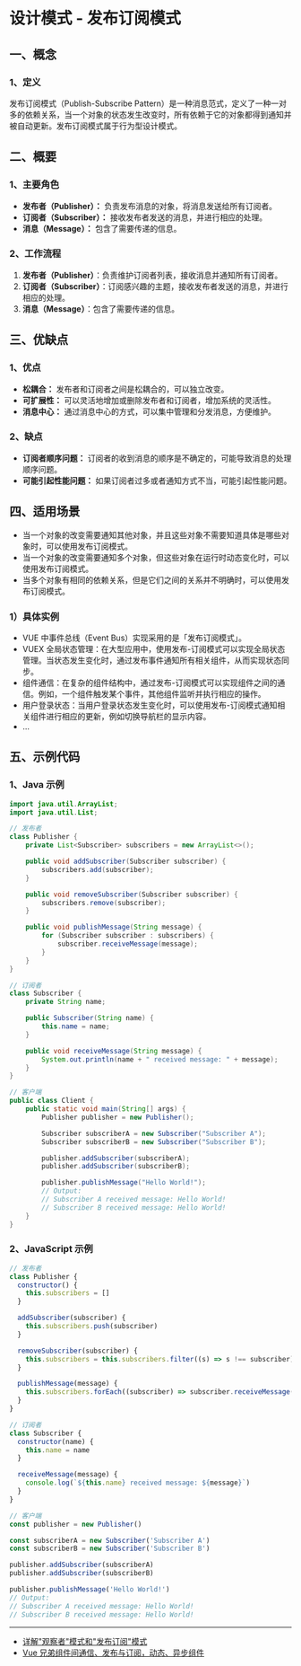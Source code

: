 # 设计模式 - 发布订阅模式

## 一、概念

### 1、定义

发布订阅模式（Publish-Subscribe Pattern）是一种消息范式，定义了一种一对多的依赖关系，当一个对象的状态发生改变时，所有依赖于它的对象都得到通知并被自动更新。发布订阅模式属于行为型设计模式。

## 二、概要

### 1、主要角色

- **发布者（Publisher）：** 负责发布消息的对象，将消息发送给所有订阅者。
- **订阅者（Subscriber）：** 接收发布者发送的消息，并进行相应的处理。
- **消息（Message）：** 包含了需要传递的信息。

### 2、工作流程

1. **发布者（Publisher）**：负责维护订阅者列表，接收消息并通知所有订阅者。
2. **订阅者（Subscriber）**：订阅感兴趣的主题，接收发布者发送的消息，并进行相应的处理。
3. **消息（Message）**：包含了需要传递的信息。

## 三、优缺点

### 1、优点

- **松耦合：** 发布者和订阅者之间是松耦合的，可以独立改变。
- **可扩展性：** 可以灵活地增加或删除发布者和订阅者，增加系统的灵活性。
- **消息中心：** 通过消息中心的方式，可以集中管理和分发消息，方便维护。

### 2、缺点

- **订阅者顺序问题：** 订阅者的收到消息的顺序是不确定的，可能导致消息的处理顺序问题。
- **可能引起性能问题：** 如果订阅者过多或者通知方式不当，可能引起性能问题。

## 四、适用场景

- 当一个对象的改变需要通知其他对象，并且这些对象不需要知道具体是哪些对象时，可以使用发布订阅模式。
- 当一个对象的改变需要通知多个对象，但这些对象在运行时动态变化时，可以使用发布订阅模式。
- 当多个对象有相同的依赖关系，但是它们之间的关系并不明确时，可以使用发布订阅模式。

### 1）具体实例

- VUE 中事件总线（Event Bus）实现采用的是「发布订阅模式」。
- VUEX 全局状态管理：在大型应用中，使用发布-订阅模式可以实现全局状态管理。当状态发生变化时，通过发布事件通知所有相关组件，从而实现状态同步。
- 组件通信：在复杂的组件结构中，通过发布-订阅模式可以实现组件之间的通信。例如，一个组件触发某个事件，其他组件监听并执行相应的操作。
- 用户登录状态：当用户登录状态发生变化时，可以使用发布-订阅模式通知相关组件进行相应的更新，例如切换导航栏的显示内容。
- ...

## 五、示例代码

### 1、Java 示例

```java
import java.util.ArrayList;
import java.util.List;

// 发布者
class Publisher {
    private List<Subscriber> subscribers = new ArrayList<>();

    public void addSubscriber(Subscriber subscriber) {
        subscribers.add(subscriber);
    }

    public void removeSubscriber(Subscriber subscriber) {
        subscribers.remove(subscriber);
    }

    public void publishMessage(String message) {
        for (Subscriber subscriber : subscribers) {
            subscriber.receiveMessage(message);
        }
    }
}

// 订阅者
class Subscriber {
    private String name;

    public Subscriber(String name) {
        this.name = name;
    }

    public void receiveMessage(String message) {
        System.out.println(name + " received message: " + message);
    }
}

// 客户端
public class Client {
    public static void main(String[] args) {
        Publisher publisher = new Publisher();

        Subscriber subscriberA = new Subscriber("Subscriber A");
        Subscriber subscriberB = new Subscriber("Subscriber B");

        publisher.addSubscriber(subscriberA);
        publisher.addSubscriber(subscriberB);

        publisher.publishMessage("Hello World!");
        // Output:
        // Subscriber A received message: Hello World!
        // Subscriber B received message: Hello World!
    }
}
```

### 2、JavaScript 示例

```javascript
// 发布者
class Publisher {
  constructor() {
    this.subscribers = []
  }

  addSubscriber(subscriber) {
    this.subscribers.push(subscriber)
  }

  removeSubscriber(subscriber) {
    this.subscribers = this.subscribers.filter((s) => s !== subscriber)
  }

  publishMessage(message) {
    this.subscribers.forEach((subscriber) => subscriber.receiveMessage(message))
  }
}

// 订阅者
class Subscriber {
  constructor(name) {
    this.name = name
  }

  receiveMessage(message) {
    console.log(`${this.name} received message: ${message}`)
  }
}

// 客户端
const publisher = new Publisher()

const subscriberA = new Subscriber('Subscriber A')
const subscriberB = new Subscriber('Subscriber B')

publisher.addSubscriber(subscriberA)
publisher.addSubscriber(subscriberB)

publisher.publishMessage('Hello World!')
// Output:
// Subscriber A received message: Hello World!
// Subscriber B received message: Hello World!
```

---

- [详解"观察者"模式和"发布订阅"模式](https://juejin.cn/post/7261799437729628215)
- [Vue 兄弟组件间通信、发布与订阅，动态、异步组件](https://www.arryblog.com/vip/vue/publish-subscription-dynamic-async.html)
